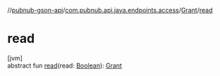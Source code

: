 //[pubnub-gson-api](../../../index.md)/[com.pubnub.api.java.endpoints.access](../index.md)/[Grant](index.md)/[read](read.md)

# read

[jvm]\
abstract fun [read](read.md)(read: [Boolean](https://kotlinlang.org/api/core/kotlin-stdlib/kotlin/-boolean/index.html)): [Grant](index.md)
